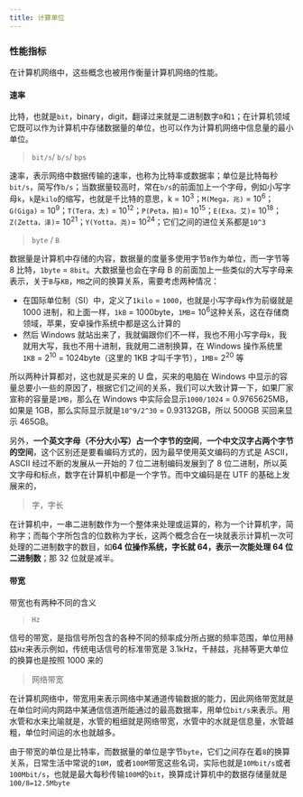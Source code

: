 ```yaml
---
title: 计算单位
---
```


### 性能指标

在计算机网络中，这些概念也被用作衡量计算机网络的性能。

#### 速率

比特，也就是`bit`，binary，digit，翻译过来就是二进制数字`0`和`1`；在计算机领域它既可以作为计算机中存储数据量的单位，也可以作为计算机网络中信息量的最小单位。

> `bit/s`/ `b/s`/ `bps`

速率，表示网络中数据传输的速率，也称为比特率或数据率；单位是比特每秒`bit/s`，简写作`b/s`；当数据量较高时，常在`b/s`的前面加上一个字母，例如小写字母`k`，`k`是`kilo`的缩写，也就是千比特的意思，k = 10<sup>3</sup>；`M(Mega，兆)` = 10<sup>6</sup>；`G(Giga)` = 10<sup>9</sup>；`T(Tera，太)` = 10<sup>12</sup>；`P(Peta，拍)`= 10<sup>15</sup>；`E(Exa，艾)`= 10<sup>18</sup>；`Z(Zetta，泽)`= 10<sup>21</sup>；`Y(Yotta，尧)`= 10<sup>24</sup>；它们之间的进位关系都是`10^3`

> `byte` / `B`

数据量是计算机中存储的内容，数据量的度量多使用字节`B`作为单位，而一字节等 8 比特，`1byte` = `8bit`。大数据量也会在字母 B 的前面加上一些类似的大写字母来表示，关于`B`与`KB`，`MB`之间的换算关系，需要考虑两种情况：

- 在国际单位制（SI）中，定义了`1kilo` = `1000`，也就是小写字母`k`作为前缀就是 1000 进制，和上面一样，`1kB` = 1000byte，`1MB`= 10<sup>6</sup>这种关系，这在存储商领域，苹果，安卓操作系统中都是这么计算的
- 然后 Windows 就站出来了，我就偏跟你们不一样，我也不用小写字母`k`，我就用大写，我也不用十进制，我就用二进制换算，在 Windows 操作系统里`1KB` = 2<sup>10</sup> = 1024byte（这里的 1KB 才叫千字节），`1MB`= 2<sup>20</sup> 等

所以两种计算都对，这也就是买来的 U 盘，买来的电脑在 Windows 中显示的容量总要小一些的原因了，根据它们之间的关系，我们可以大致计算一下，如果厂家宣称的容量是`1MB`，那么在 Windows 中实际会显示`1000/1024` = 0.9765625MB，如果是 1GB，那么实际显示就是`10^9/2^30` = 0.93132GB，所以 500GB 买回来显示 465GB。

另外，**一个英文字母（不分大小写）占一个字节的空间**，**一个中文汉字占两个字节的空间**，这个区别还是要看编码方式的，因为最早使用英文编码的方式是 ASCII，ASCII 经过不断的发展从一开始的 7 位二进制编码发展到了 8 位二进制，所以英文字母和标点，数字在计算机中都是一个字节。而中文编码是在 UTF 的基础上发展来的，

> 字，字长

在计算机中，一串二进制数作为一个整体来处理或运算的，称为一个计算机字，简称字；而每个字所包含的位数称为字长，这两个概念合在一块就表示计算机一次可处理的二进制数字的数目，如**64 位操作系统，字长就 64，表示一次能处理 64 位二进制数**；那 32 位就是减半。

#### 带宽

带宽也有两种不同的含义

> `Hz`

信号的带宽，是指信号所包含的各种不同的频率成分所占据的频率范围，单位用赫兹`Hz`来表示例如，传统电话信号的标准带宽是 3.1kHz，千赫兹，兆赫等更大单位的换算也是按照 1000 来的

> 网络带宽

在计算机网络中，带宽用来表示网络中某通道传输数据的能力，因此网络带宽就是在单位时间内网路中某通信信道所能通过的最高数据率，用单位`bit/s`来表示。用水管和水来比喻就是，水管的粗细就是网络带宽，水管中的水就是信息量，水管越粗，单位时间运的水也就越多。

由于带宽的单位是比特率，而数据量的单位是字节`byte`，它们之间存在着`8`的换算关系，日常生活中常说的`10M`，或者`100M`带宽这些名词，实际也就是`10Mbit/s`或者`100Mbit/s`，也就是最大每秒传输`100M`的`bit`，换算成计算机中的数据存储量就是`100/8=12.5Mbyte`
